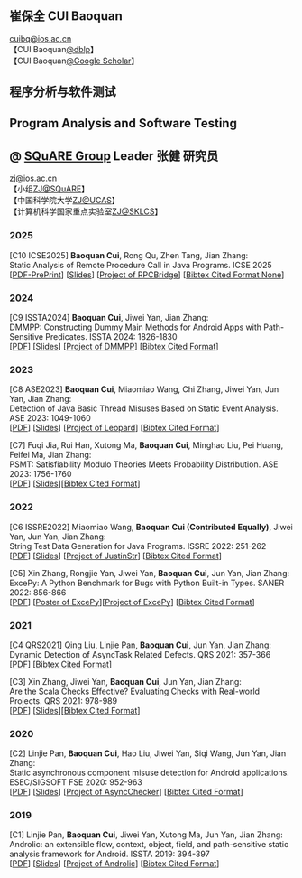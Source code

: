 ## 崔保全 CUI Baoquan  
<!--  [[PDF]()] [[Slides]()] [[Project ]()] [[Bibtex Cited Format]()]  -->
cuibq@ios.ac.cn   
【CUI Baoquan[@dblp](https://dblp.org/pid/244/6492.html)】    
【CUI Baoquan[@Google Scholar](https://scholar.google.com/citations?hl=zh-CN&user=THmbl-IAAAAJ)】 

## 程序分析与软件测试 
## Program Analysis and Software Testing  
## @ [SQuARE Group](https://new.square16.org/)   Leader 张健 研究员  
zj@ios.ac.cn  
【小组[ZJ@SQuARE](https://new.square16.org/members/)】    
【中国科学院大学[ZJ@UCAS](https://people.ucas.ac.cn/~0000093)】   
【计算机科学国家重点实验室[ZJ@SKLCS](https://lcs.ios.ac.cn/~zj/)】

###  2025
[C10 ICSE2025]  **Baoquan Cui**, Rong Qu, Zhen Tang, Jian Zhang:  
Static Analysis of Remote Procedure Call in Java Programs. ICSE 2025  
 [[PDF-PrePrint](papers/cbq/ICSE2025-preprint%20RPC.pdf)] [[Slides](papers/SlidesICSE2025RPC.pdf)] [[Project of RPCBridge](https://github.com/cuixiaoyiyi/RPCBridge)] [[Bibtex Cited Format None]()] 


###  2024
[C9 ISSTA2024]  **Baoquan Cui**, Jiwei Yan, Jian Zhang:  
DMMPP: Constructing Dummy Main Methods for Android Apps with Path-Sensitive Predicates. ISSTA 2024: 1826-1830   
[[PDF](papers/cbq/ISSTA2024-DMMPP%20%20Constructing%20Dummy%20Main%20Methods%20for%20Android%20Apps%20with%20Path-Sensitive%20Predicates.pdf)] [[Slides](papers/Slides2024ISSTA-DMMPP.pdf)] [[Project of DMMPP](https://github.com/cuixiaoyiyi/DMMPP)] [[Bibtex Cited Format](https://dblp.org/rec/conf/issta/CuiY024.html?view=bibtex)]
###  2023
[C8 ASE2023] **Baoquan Cui**, Miaomiao Wang, Chi Zhang, Jiwei Yan, Jun Yan, Jian Zhang:  
Detection of Java Basic Thread Misuses Based on Static Event Analysis. ASE 2023: 1049-1060  
[[PDF](papers/cbq/ASE2023%20Detection%20of%20Java%20Basic%20Thread%20Misuses%20Based%20on%20Static%20Event%20Analysis.pdf)] [[Slides](papers/SlidesASE2023Thread.pdf)] [[Project of Leopard](https://github.com/cuixiaoyiyi/Leopard)] [[Bibtex Cited Format](https://dblp.org/rec/conf/kbse/CuiWZYYZ23.html?view=bibtex)]


[C7] Fuqi Jia, Rui Han, Xutong Ma, **Baoquan Cui**, Minghao Liu, Pei Huang, Feifei Ma, Jian Zhang:  
PSMT: Satisfiability Modulo Theories Meets Probability Distribution. ASE 2023: 1756-1760  
[[PDF](papers/cbq/ASE2023%20PSMT%20Satisfiability%20Modulo%20Theories%20Meets%20Probability%20Distribution.pdf)] [[Slides](papers/SlidesASE2023PSMT.pdf)][[Bibtex Cited Format](https://dblp.org/rec/conf/kbse/JiaHMCLHMZ23.html?view=bibtex)]

###  2022
[C6 ISSRE2022] Miaomiao Wang, **Baoquan Cui (Contributed Equally)**, Jiwei Yan, Jun Yan, Jian Zhang:  
String Test Data Generation for Java Programs. ISSRE 2022: 251-262  
[[PDF](papers/cbq/ISSRE2022%20String_Test_Data_Generation_for_Java_Programs.pdf)] [[Slides](papers/Slides-ISSRE2022String.pdf)] [[Project of JustinStr](https://github.com/suoyi123wang/JustinStr)] [[Bibtex Cited Format](https://dblp.org/rec/conf/issre/WangCYYZ22.html?view=bibtex)]

[C5] Xin Zhang, Rongjie Yan, Jiwei Yan, **Baoquan Cui**, Jun Yan, Jian Zhang:  
ExcePy: A Python Benchmark for Bugs with Python Built-in Types. SANER 2022: 856-866   
[[PDF](papers/cbq/SANER2022%20ExcePy_A_Python_Benchmark_for_Bugs_with_Python_Built-in_Types.pdf)] [[Poster of ExcePy](papers/SlidesSANER2022ExecPy.pdf)][[Project of ExcePy](https://github.com/Stardust1225/ExcePy_Present)] [[Bibtex Cited Format](https://dblp.org/rec/conf/wcre/ZhangYYCYZ22.html?view=bibtex)]

###  2021 
[C4 QRS2021] Qing Liu, Linjie Pan, **Baoquan Cui**, Jun Yan, Jian Zhang:  
Dynamic Detection of AsyncTask Related Defects. QRS 2021: 357-366   
[[PDF](papers/cbq/QRS2021%20Dynamic_Detection_of_AsyncTask_Related_Defects.pdf)] [[Bibtex Cited Format](https://dblp.org/rec/conf/qrs/LiuPCYZ21.html?view=bibtex)]

[C3] Xin Zhang, Jiwei Yan, **Baoquan Cui**, Jun Yan, Jian Zhang:  
Are the Scala Checks Effective? Evaluating Checks with Real-world Projects. QRS 2021: 978-989   
[[PDF](papers/cbq/QRS2021%20Are_the_Scala_Checks_Effective_Evaluating_Checks_with_Real-world_Projects.pdf)] [[Slides](papers/SlidesQRS2021Scala.pdf)][[Bibtex Cited Format](https://dblp.org/rec/conf/qrs/ZhangYCYZ21.html?view=bibtex)]

 
###  2020  
[C2] Linjie Pan, **Baoquan Cui**, Hao Liu, Jiwei Yan, Siqi Wang, Jun Yan, Jian Zhang:  
Static asynchronous component misuse detection for Android applications. ESEC/SIGSOFT FSE 2020: 952-963   
[[PDF](papers/cbq/FSE2020%20Static%20asynchronous%20component%20misuse%20detection%20for%20Android%20applications.pdf)] [[Slides](papers/Slides-20201113-FSE.pdf)] [[Project of AsyncChecker](https://github.com/pangeneral/AsyncChecker)] [[Bibtex Cited Format](https://dblp.org/rec/conf/sigsoft/PanCLYWYZ20.html?view=bibtex)]

###  2019 
[C1] Linjie Pan, **Baoquan Cui**, Jiwei Yan, Xutong Ma, Jun Yan, Jian Zhang:  
Androlic: an extensible flow, context, object, field, and path-sensitive static analysis framework for Android. ISSTA 2019: 394-397   
[[PDF](papers/cbq/ISSTA2019%20Androlic-%20An%20Extensible%20Flow%2C%20Context%2C%20Object%2C%20Field%2C%20and%20Path-Sensitive%20Static%20Analysis%20Framework%20for%20Android.pdf)] [[Slides](papers/Slides-20190717-ISSTA-Demo.pdf)] [[Project of Androlic](https://github.com/pangeneral/Androlic)] [[Bibtex Cited Format](https://dblp.org/rec/conf/issta/PanCYMYZ19.html?view=bibtex)]
